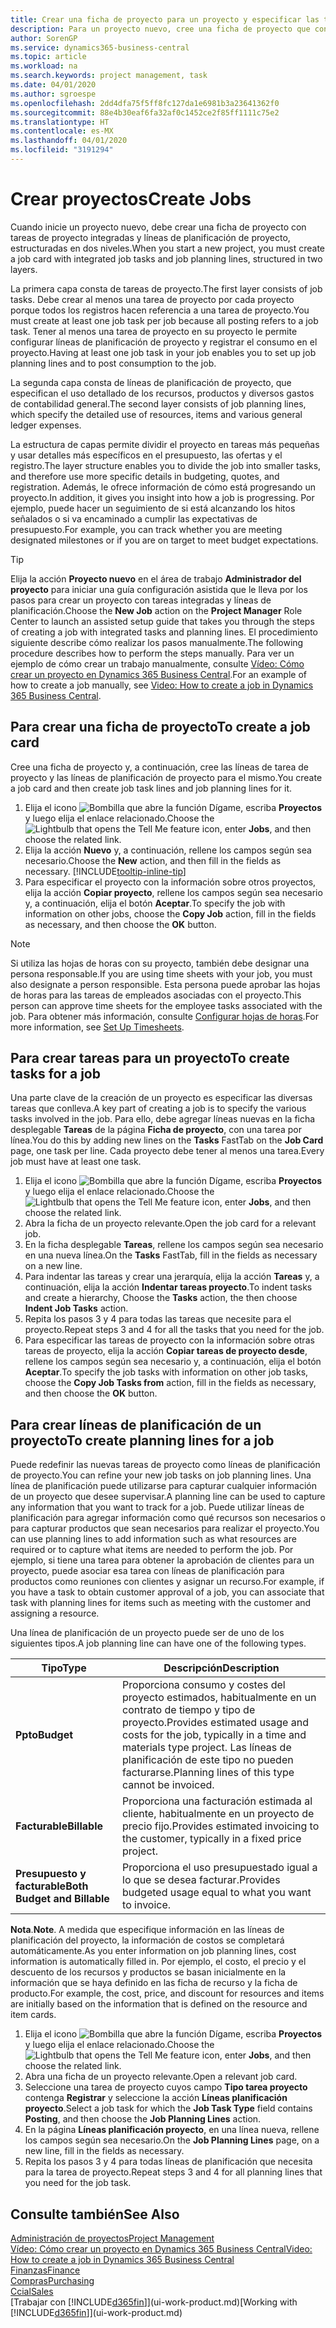 ```yaml
---
title: Crear una ficha de proyecto para un proyecto y especificar las tareas | Documentos de Microsoft
description: Para un proyecto nuevo, cree una ficha de proyecto que contenga tareas y líneas de planificación, como ayuda para administrar el progreso y los presupuestos.
author: SorenGP
ms.service: dynamics365-business-central
ms.topic: article
ms.workload: na
ms.search.keywords: project management, task
ms.date: 04/01/2020
ms.author: sgroespe
ms.openlocfilehash: 2dd4dfa75f5ff8fc127da1e6981b3a23641362f0
ms.sourcegitcommit: 88e4b30eaf6fa32af0c1452ce2f85ff1111c75e2
ms.translationtype: HT
ms.contentlocale: es-MX
ms.lasthandoff: 04/01/2020
ms.locfileid: "3191294"
---
```

# <a name="create-jobs"></a><span data-ttu-id="06c97-103">Crear proyectos</span><span class="sxs-lookup"><span data-stu-id="06c97-103">Create Jobs</span></span>
<span data-ttu-id="06c97-104">Cuando inicie un proyecto nuevo, debe crear una ficha de proyecto con tareas de proyecto integradas y líneas de planificación de proyecto, estructuradas en dos niveles.</span><span class="sxs-lookup"><span data-stu-id="06c97-104">When you start a new project, you must create a job card with integrated job tasks and job planning lines, structured in two layers.</span></span>  

<span data-ttu-id="06c97-105">La primera capa consta de tareas de proyecto.</span><span class="sxs-lookup"><span data-stu-id="06c97-105">The first layer consists of job tasks.</span></span> <span data-ttu-id="06c97-106">Debe crear al menos una tarea de proyecto por cada proyecto porque todos los registros hacen referencia a una tarea de proyecto.</span><span class="sxs-lookup"><span data-stu-id="06c97-106">You must create at least one job task per job because all posting refers to a job task.</span></span> <span data-ttu-id="06c97-107">Tener al menos una tarea de proyecto en su proyecto le permite configurar líneas de planificación de proyecto y registrar el consumo en el proyecto.</span><span class="sxs-lookup"><span data-stu-id="06c97-107">Having at least one job task in your job enables you to set up job planning lines and to post consumption to the job.</span></span>

<span data-ttu-id="06c97-108">La segunda capa consta de líneas de planificación de proyecto, que especifican el uso detallado de los recursos, productos y diversos gastos de contabilidad general.</span><span class="sxs-lookup"><span data-stu-id="06c97-108">The second layer consists of job planning lines, which specify the detailed use of resources, items and various general ledger expenses.</span></span>

<span data-ttu-id="06c97-109">La estructura de capas permite dividir el proyecto en tareas más pequeñas y usar detalles más específicos en el presupuesto, las ofertas y el registro.</span><span class="sxs-lookup"><span data-stu-id="06c97-109">The layer structure enables you to divide the job into smaller tasks, and therefore use more specific details in budgeting, quotes, and registration.</span></span> <span data-ttu-id="06c97-110">Además, le ofrece información de cómo está progresando un proyecto.</span><span class="sxs-lookup"><span data-stu-id="06c97-110">In addition, it gives you insight into how a job is progressing.</span></span> <span data-ttu-id="06c97-111">Por ejemplo, puede hacer un seguimiento de si está alcanzando los hitos señalados o si va encaminado a cumplir las expectativas de presupuesto.</span><span class="sxs-lookup"><span data-stu-id="06c97-111">For example, you can track whether you are meeting designated milestones or if you are on target to meet budget expectations.</span></span>

> [!TIP]
> <span data-ttu-id="06c97-112">Elija la acción **Proyecto nuevo** en el área de trabajo **Administrador del proyecto** para iniciar una guía configuración asistida que le lleva por los pasos para crear un proyecto con tareas integradas y líneas de planificación.</span><span class="sxs-lookup"><span data-stu-id="06c97-112">Choose the **New Job** action on the **Project Manager** Role Center to launch an assisted setup guide that takes you through the steps of creating a job with integrated tasks and planning lines.</span></span> <span data-ttu-id="06c97-113">El procedimiento siguiente describe cómo realizar los pasos manualmente.</span><span class="sxs-lookup"><span data-stu-id="06c97-113">The following procedure describes how to perform the steps manually.</span></span> <span data-ttu-id="06c97-114">Para ver un ejemplo de cómo crear un trabajo manualmente, consulte [Vídeo: Cómo crear un proyecto en Dynamics 365 Business Central](https://www.youtube.com/watch?v=VqaPWr7BWmw).</span><span class="sxs-lookup"><span data-stu-id="06c97-114">For an example of how to create a job manually, see [Video: How to create a job in Dynamics 365 Business Central](https://www.youtube.com/watch?v=VqaPWr7BWmw).</span></span>

## <a name="to-create-a-job-card"></a><span data-ttu-id="06c97-115">Para crear una ficha de proyecto</span><span class="sxs-lookup"><span data-stu-id="06c97-115">To create a job card</span></span>
<span data-ttu-id="06c97-116">Cree una ficha de proyecto y, a continuación, cree las líneas de tarea de proyecto y las líneas de planificación de proyecto para el mismo.</span><span class="sxs-lookup"><span data-stu-id="06c97-116">You create a job card and then create job task lines and job planning lines for it.</span></span>

1. <span data-ttu-id="06c97-117">Elija el icono ![Bombilla que abre la función Dígame](media/ui-search/search_small.png "Dígame qué desea hacer"), escriba **Proyectos** y luego elija el enlace relacionado.</span><span class="sxs-lookup"><span data-stu-id="06c97-117">Choose the ![Lightbulb that opens the Tell Me feature](media/ui-search/search_small.png "Tell me what you want to do") icon, enter **Jobs**, and then choose the related link.</span></span>  
2. <span data-ttu-id="06c97-118">Elija la acción **Nuevo** y, a continuación, rellene los campos según sea necesario.</span><span class="sxs-lookup"><span data-stu-id="06c97-118">Choose the **New** action, and then fill in the fields as necessary.</span></span> [!INCLUDE[tooltip-inline-tip](includes/tooltip-inline-tip_md.md)]
3. <span data-ttu-id="06c97-119">Para especificar el proyecto con la información sobre otros proyectos, elija la acción **Copiar proyecto**, rellene los campos según sea necesario y, a continuación, elija el botón **Aceptar**.</span><span class="sxs-lookup"><span data-stu-id="06c97-119">To specify the job with information on other jobs, choose the **Copy Job** action, fill in the fields as necessary, and then choose the **OK** button.</span></span>

> [!NOTE]  
>   <span data-ttu-id="06c97-120">Si utiliza las hojas de horas con su proyecto, también debe designar una persona responsable.</span><span class="sxs-lookup"><span data-stu-id="06c97-120">If you are using time sheets with your job, you must also designate a person responsible.</span></span> <span data-ttu-id="06c97-121">Esta persona puede aprobar las hojas de horas para las tareas de empleados asociadas con el proyecto.</span><span class="sxs-lookup"><span data-stu-id="06c97-121">This person can approve time sheets for the employee tasks associated with the job.</span></span> <span data-ttu-id="06c97-122">Para obtener más información, consulte [Configurar hojas de horas](projects-how-setup-time-sheets.md).</span><span class="sxs-lookup"><span data-stu-id="06c97-122">For more information, see [Set Up Timesheets](projects-how-setup-time-sheets.md).</span></span>

## <a name="to-create-tasks-for-a-job"></a><span data-ttu-id="06c97-123">Para crear tareas para un proyecto</span><span class="sxs-lookup"><span data-stu-id="06c97-123">To create tasks for a job</span></span>
<span data-ttu-id="06c97-124">Una parte clave de la creación de un proyecto es especificar las diversas tareas que conlleva.</span><span class="sxs-lookup"><span data-stu-id="06c97-124">A key part of creating a job is to specify the various tasks involved in the job.</span></span> <span data-ttu-id="06c97-125">Para ello, debe agregar líneas nuevas en la ficha desplegable **Tareas** de la página **Ficha de proyecto**, con una tarea por línea.</span><span class="sxs-lookup"><span data-stu-id="06c97-125">You do this by adding new lines on the **Tasks** FastTab on the **Job Card** page, one task per line.</span></span> <span data-ttu-id="06c97-126">Cada proyecto debe tener al menos una tarea.</span><span class="sxs-lookup"><span data-stu-id="06c97-126">Every job must have at least one task.</span></span>

1. <span data-ttu-id="06c97-127">Elija el icono ![Bombilla que abre la función Dígame](media/ui-search/search_small.png "Dígame qué desea hacer"), escriba **Proyectos** y luego elija el enlace relacionado.</span><span class="sxs-lookup"><span data-stu-id="06c97-127">Choose the ![Lightbulb that opens the Tell Me feature](media/ui-search/search_small.png "Tell me what you want to do") icon, enter **Jobs**, and then choose the related link.</span></span>
2. <span data-ttu-id="06c97-128">Abra la ficha de un proyecto relevante.</span><span class="sxs-lookup"><span data-stu-id="06c97-128">Open the job card for a relevant job.</span></span>
3. <span data-ttu-id="06c97-129">En la ficha desplegable **Tareas**, rellene los campos según sea necesario en una nueva línea.</span><span class="sxs-lookup"><span data-stu-id="06c97-129">On the **Tasks** FastTab, fill in the fields as necessary on a new line.</span></span>
4. <span data-ttu-id="06c97-130">Para indentar las tareas y crear una jerarquía, elija la acción **Tareas** y, a continuación, elija la acción **Indentar tareas proyecto**.</span><span class="sxs-lookup"><span data-stu-id="06c97-130">To indent tasks and create a hierarchy, Choose the **Tasks** action, the then choose **Indent Job Tasks** action.</span></span>
5. <span data-ttu-id="06c97-131">Repita los pasos 3 y 4 para todas las tareas que necesite para el proyecto.</span><span class="sxs-lookup"><span data-stu-id="06c97-131">Repeat steps 3 and 4 for all the tasks that you need for the job.</span></span>
6. <span data-ttu-id="06c97-132">Para especificar las tareas de proyecto con la información sobre otras tareas de proyecto, elija la acción **Copiar tareas de proyecto desde**, rellene los campos según sea necesario y, a continuación, elija el botón **Aceptar**.</span><span class="sxs-lookup"><span data-stu-id="06c97-132">To specify the job tasks with information on other job tasks, choose the **Copy Job Tasks from** action, fill in the fields as necessary, and then choose the **OK** button.</span></span>

## <a name="to-create-planning-lines-for-a-job"></a><span data-ttu-id="06c97-133">Para crear líneas de planificación de un proyecto</span><span class="sxs-lookup"><span data-stu-id="06c97-133">To create planning lines for a job</span></span>
<span data-ttu-id="06c97-134">Puede redefinir las nuevas tareas de proyecto como líneas de planificación de proyecto.</span><span class="sxs-lookup"><span data-stu-id="06c97-134">You can refine your new job tasks on job planning lines.</span></span> <span data-ttu-id="06c97-135">Una línea de planificación puede utilizarse para capturar cualquier información de un proyecto que desee supervisar.</span><span class="sxs-lookup"><span data-stu-id="06c97-135">A planning line can be used to capture any information that you want to track for a job.</span></span> <span data-ttu-id="06c97-136">Puede utilizar líneas de planificación para agregar información como qué recursos son necesarios o para capturar productos que sean necesarios para realizar el proyecto.</span><span class="sxs-lookup"><span data-stu-id="06c97-136">You can use planning lines to add information such as what resources are required or to capture what items are needed to perform the job.</span></span> <span data-ttu-id="06c97-137">Por ejemplo, si tiene una tarea para obtener la aprobación de clientes para un proyecto, puede asociar esa tarea con líneas de planificación para productos como reuniones con clientes y asignar un recurso.</span><span class="sxs-lookup"><span data-stu-id="06c97-137">For example, if you have a task to obtain customer approval of a job, you can associate that task with planning lines for items such as meeting with the customer and assigning a resource.</span></span>  

<span data-ttu-id="06c97-138">Una línea de planificación de un proyecto puede ser de uno de los siguientes tipos.</span><span class="sxs-lookup"><span data-stu-id="06c97-138">A job planning line can have one of the following types.</span></span>  

| <span data-ttu-id="06c97-139">Tipo</span><span class="sxs-lookup"><span data-stu-id="06c97-139">Type</span></span> | <span data-ttu-id="06c97-140">Descripción</span><span class="sxs-lookup"><span data-stu-id="06c97-140">Description</span></span> |
| --- | --- |
| <span data-ttu-id="06c97-141">**Ppto**</span><span class="sxs-lookup"><span data-stu-id="06c97-141">**Budget**</span></span> |<span data-ttu-id="06c97-142">Proporciona consumo y costes del proyecto estimados, habitualmente en un contrato de tiempo y tipo de proyecto.</span><span class="sxs-lookup"><span data-stu-id="06c97-142">Provides estimated usage and costs for the job, typically in a time and materials type project.</span></span> <span data-ttu-id="06c97-143">Las líneas de planificación de este tipo no pueden facturarse.</span><span class="sxs-lookup"><span data-stu-id="06c97-143">Planning lines of this type cannot be invoiced.</span></span> |
| <span data-ttu-id="06c97-144">**Facturable**</span><span class="sxs-lookup"><span data-stu-id="06c97-144">**Billable**</span></span> |<span data-ttu-id="06c97-145">Proporciona una facturación estimada al cliente, habitualmente en un proyecto de precio fijo.</span><span class="sxs-lookup"><span data-stu-id="06c97-145">Provides estimated invoicing to the customer, typically in a fixed price project.</span></span> |
| <span data-ttu-id="06c97-146">**Presupuesto y facturable**</span><span class="sxs-lookup"><span data-stu-id="06c97-146">**Both Budget and Billable**</span></span> |<span data-ttu-id="06c97-147">Proporciona el uso presupuestado igual a lo que se desea facturar.</span><span class="sxs-lookup"><span data-stu-id="06c97-147">Provides budgeted usage equal to what you want to invoice.</span></span> |

<span data-ttu-id="06c97-148">**Nota**.</span><span class="sxs-lookup"><span data-stu-id="06c97-148">**Note**.</span></span> <span data-ttu-id="06c97-149">A medida que especifique información en las líneas de planificación del proyecto, la información de costos se completará automáticamente.</span><span class="sxs-lookup"><span data-stu-id="06c97-149">As you enter information on job planning lines, cost information is automatically filled in.</span></span> <span data-ttu-id="06c97-150">Por ejemplo, el costo, el precio y el descuento de los recursos y productos se basan inicialmente en la información que se haya definido en las ficha de recurso y la ficha de producto.</span><span class="sxs-lookup"><span data-stu-id="06c97-150">For example, the cost, price, and discount for resources and items are initially based on the information that is defined on the resource and item cards.</span></span>

1. <span data-ttu-id="06c97-151">Elija el icono ![Bombilla que abre la función Dígame](media/ui-search/search_small.png "Dígame qué desea hacer"), escriba **Proyectos** y luego elija el enlace relacionado.</span><span class="sxs-lookup"><span data-stu-id="06c97-151">Choose the ![Lightbulb that opens the Tell Me feature](media/ui-search/search_small.png "Tell me what you want to do") icon, enter **Jobs**, and then choose the related link.</span></span>
2. <span data-ttu-id="06c97-152">Abra una ficha de un proyecto relevante.</span><span class="sxs-lookup"><span data-stu-id="06c97-152">Open a relevant job card.</span></span>
3. <span data-ttu-id="06c97-153">Seleccione una tarea de proyecto cuyos campo **Tipo tarea proyecto** contenga **Registrar** y seleccione la acción **Líneas planificación proyecto**.</span><span class="sxs-lookup"><span data-stu-id="06c97-153">Select a job task for which the **Job Task Type** field contains **Posting**, and then choose the **Job Planning Lines** action.</span></span>  
4. <span data-ttu-id="06c97-154">En la página **Líneas planificación proyecto**, en una línea nueva, rellene los campos según sea necesario.</span><span class="sxs-lookup"><span data-stu-id="06c97-154">On the **Job Planning Lines** page, on a new line, fill in the fields as necessary.</span></span>
5. <span data-ttu-id="06c97-155">Repita los pasos 3 y 4 para todas líneas de planificación que necesita para la tarea de proyecto.</span><span class="sxs-lookup"><span data-stu-id="06c97-155">Repeat steps 3 and 4 for all planning lines that you need for the job task.</span></span>

## <a name="see-also"></a><span data-ttu-id="06c97-156">Consulte también</span><span class="sxs-lookup"><span data-stu-id="06c97-156">See Also</span></span>

[<span data-ttu-id="06c97-157">Administración de proyectos</span><span class="sxs-lookup"><span data-stu-id="06c97-157">Project Management</span></span>](projects-manage-projects.md)  
[<span data-ttu-id="06c97-158">Vídeo: Cómo crear un proyecto en Dynamics 365 Business Central</span><span class="sxs-lookup"><span data-stu-id="06c97-158">Video: How to create a job in Dynamics 365 Business Central</span></span>](https://www.youtube.com/watch?v=VqaPWr7BWmw)  
[<span data-ttu-id="06c97-159">Finanzas</span><span class="sxs-lookup"><span data-stu-id="06c97-159">Finance</span></span>](finance.md)  
[<span data-ttu-id="06c97-160">Compras</span><span class="sxs-lookup"><span data-stu-id="06c97-160">Purchasing</span></span>](purchasing-manage-purchasing.md)  
[<span data-ttu-id="06c97-161">Ccial</span><span class="sxs-lookup"><span data-stu-id="06c97-161">Sales</span></span>](sales-manage-sales.md)  
<span data-ttu-id="06c97-162">[Trabajar con [!INCLUDE[d365fin](includes/d365fin_md.md)]](ui-work-product.md)</span><span class="sxs-lookup"><span data-stu-id="06c97-162">[Working with [!INCLUDE[d365fin](includes/d365fin_md.md)]](ui-work-product.md)</span></span>  
